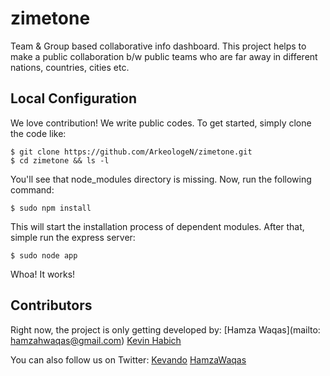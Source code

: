 zimetone
========

Team &amp; Group based collaborative info dashboard. This project helps to make a public collaboration b/w public teams who are far away in different nations, countries, cities etc.


Local Configuration
-------------

We love contribution! We write public codes. To get started, simply clone the code like:

	$ git clone https://github.com/ArkeologeN/zimetone.git
	$ cd zimetone && ls -l

You'll see that node_modules directory is missing. Now, run the following command:

	$ sudo npm install

This will start the installation process of dependent modules. After that, simple run the express server:

	$ sudo node app


Whoa! It works!

## Contributors

Right now, the project is only getting developed by:
[Hamza Waqas](mailto: hamzahwaqas@gmail.com)
[Kevin Habich](http://kevinhabich.com)

You can also follow us on Twitter:
[Kevando](https://twitter.com/candylocker)
[HamzaWaqas](https://twitter.com/HamzaWaqas)
